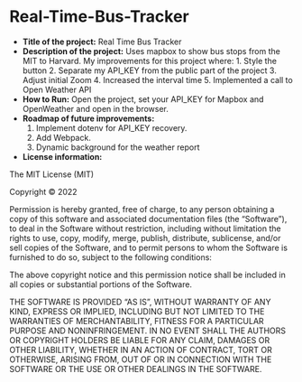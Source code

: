 # Real-Time-Bus-Tracker
- **Title of the project:**
    Real Time Bus Tracker
- **Description of the project:**
    Uses mapbox to show bus stops from the MIT to Harvard. My improvements for this project where:
      1. Style the button
      2. Separate my API_KEY from the public part of the project
      3. Adjust initial Zoom
      4. Increased the interval time
      5. Implemented a call to Open Weather API
- **How to Run:** 
    Open the project, set your API_KEY for Mapbox and OpenWeather and open in the browser.
- **Roadmap of future improvements:**
    1. Implement dotenv for API_KEY recovery.
    2. Add Webpack.
    3. Dynamic background for the weather report
- **License information:**

The MIT License (MIT)

Copyright © 2022 <copyright holders>

Permission is hereby granted, free of charge, to any person obtaining a copy of this software and associated documentation files (the “Software”), to deal in the Software without restriction, including without limitation the rights to use, copy, modify, merge, publish, distribute, sublicense, and/or sell copies of the Software, and to permit persons to whom the Software is furnished to do so, subject to the following conditions:

The above copyright notice and this permission notice shall be included in all copies or substantial portions of the Software.

THE SOFTWARE IS PROVIDED “AS IS”, WITHOUT WARRANTY OF ANY KIND, EXPRESS OR IMPLIED, INCLUDING BUT NOT LIMITED TO THE WARRANTIES OF MERCHANTABILITY, FITNESS FOR A PARTICULAR PURPOSE AND NONINFRINGEMENT. IN NO EVENT SHALL THE AUTHORS OR COPYRIGHT HOLDERS BE LIABLE FOR ANY CLAIM, DAMAGES OR OTHER LIABILITY, WHETHER IN AN ACTION OF CONTRACT, TORT OR OTHERWISE, ARISING FROM, OUT OF OR IN CONNECTION WITH THE SOFTWARE OR THE USE OR OTHER DEALINGS IN THE SOFTWARE.
